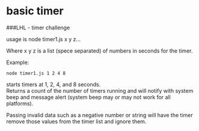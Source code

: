 # basic timer
###LHL - timer challenge

usage is
node timer1.js x y z...

Where x y z is a list (spece separated) of numbers in seconds for the timer.

Example:

```
node timer1.js 1 2 4 8
```

starts timers at 1, 2, 4, and 8 seconds.  
Returns a count of the number of timers running and will notify with system beep and message alert (system beep may or may not work for all platforms).

Passing invalid data such as a negative number or string will have the timer remove those values from the timer list and ignore them.
